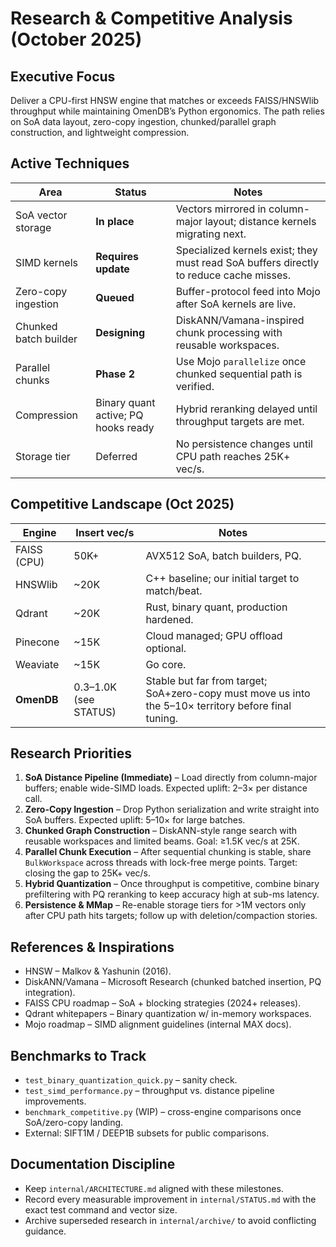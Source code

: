 # Research & Competitive Analysis (October 2025)

## Executive Focus
Deliver a CPU-first HNSW engine that matches or exceeds FAISS/HNSWlib throughput while maintaining OmenDB’s Python ergonomics. The path relies on SoA data layout, zero-copy ingestion, chunked/parallel graph construction, and lightweight compression.

## Active Techniques
| Area | Status | Notes |
|------|--------|-------|
| SoA vector storage | **In place** | Vectors mirrored in column-major layout; distance kernels migrating next. |
| SIMD kernels | **Requires update** | Specialized kernels exist; they must read SoA buffers directly to reduce cache misses. |
| Zero-copy ingestion | **Queued** | Buffer-protocol feed into Mojo after SoA kernels are live. |
| Chunked batch builder | **Designing** | DiskANN/Vamana-inspired chunk processing with reusable workspaces. |
| Parallel chunks | **Phase 2** | Use Mojo `parallelize` once chunked sequential path is verified. |
| Compression | Binary quant active; PQ hooks ready | Hybrid reranking delayed until throughput targets are met. |
| Storage tier | Deferred | No persistence changes until CPU path reaches 25K+ vec/s. |

## Competitive Landscape (Oct 2025)
| Engine | Insert vec/s | Notes |
|--------|--------------|-------|
| FAISS (CPU) | 50K+ | AVX512 SoA, batch builders, PQ. |
| HNSWlib | ~20K | C++ baseline; our initial target to match/beat. |
| Qdrant | ~20K | Rust, binary quant, production hardened. |
| Pinecone | ~15K | Cloud managed; GPU offload optional. |
| Weaviate | ~15K | Go core. |
| **OmenDB** | 0.3–1.0K (see STATUS) | Stable but far from target; SoA+zero-copy must move us into the 5–10× territory before final tuning. |

## Research Priorities
1. **SoA Distance Pipeline (Immediate)** – Load directly from column-major buffers; enable wide-SIMD loads. Expected uplift: 2–3× per distance call.
2. **Zero-Copy Ingestion** – Drop Python serialization and write straight into SoA buffers. Expected uplift: 5–10× for large batches.
3. **Chunked Graph Construction** – DiskANN-style range search with reusable workspaces and limited beams. Goal: ≥1.5K vec/s at 25K.
4. **Parallel Chunk Execution** – After sequential chunking is stable, share `BulkWorkspace` across threads with lock-free merge points. Target: closing the gap to 25K+ vec/s.
5. **Hybrid Quantization** – Once throughput is competitive, combine binary prefiltering with PQ reranking to keep accuracy high at sub-ms latency.
6. **Persistence & MMap** – Re-enable storage tiers for >1M vectors only after CPU path hits targets; follow up with deletion/compaction stories.

## References & Inspirations
- HNSW – Malkov & Yashunin (2016).
- DiskANN/Vamana – Microsoft Research (chunked batched insertion, PQ integration).
- FAISS CPU roadmap – SoA + blocking strategies (2024+ releases).
- Qdrant whitepapers – Binary quantization w/ in-memory workspaces.
- Mojo roadmap – SIMD alignment guidelines (internal MAX docs).

## Benchmarks to Track
- `test_binary_quantization_quick.py` – sanity check.
- `test_simd_performance.py` – throughput vs. distance pipeline improvements.
- `benchmark_competitive.py` (WIP) – cross-engine comparisons once SoA/zero-copy landing.
- External: SIFT1M / DEEP1B subsets for public comparisons.

## Documentation Discipline
- Keep `internal/ARCHITECTURE.md` aligned with these milestones.
- Record every measurable improvement in `internal/STATUS.md` with the exact test command and vector size.
- Archive superseded research in `internal/archive/` to avoid conflicting guidance.
